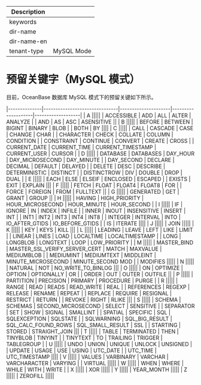 | Description   |                 |
|---------------|-----------------|
| keywords      |                 |
| dir-name      |                 |
| dir-name-en   |                 |
| tenant-type   | MySQL Mode      |

# 预留关键字（MySQL 模式）

目前，OceanBase 数据库 MySQL 模式下的预留关键如下所示。

|--------------|-------------------------------|---------------------|--------------------|-------------------|
| A                                                                                                       |||||
| ACCESSIBLE   | ADD                           | ALL                 | ALTER              | ANALYZE           |
| AND          | AS                            | ASC                 | ASENSITIVE                            ||
| B                                                                                                       |||||
| BEFORE       | BETWEEN                       | BIGINT              | BINARY             | BLOB              |
| BOTH         | BY                                                                                        ||||
| C                                                                                                       |||||
| CALL         | CASCADE                       | CASE                | CHANGE             | CHAR              |
| CHARACTER    | CHECK                         | COLLATE             | COLUMN             | CONDITION         |
| CONSTRAINT   | CONTINUE                      | CONVERT             | CREATE             | CROSS             |
| CURRENT_DATE | CURRENT_TIME                  | CURRENT_TIMESTAMP   | CURRENT_USER       | CURSOR            |
| D                                                                                                       |||||
| DATABASE     | DATABASES                     | DAY_HOUR            | DAY_MICROSECOND    | DAY_MINUTE        |
| DAY_SECOND   | DECLARE                       | DECIMAL             | DEFAULT            | DELAYED           |
| DELETE       | DESC                          | DESCRIBE            | DETERMINISTIC      | DISTINCT          |
| DISTINCTROW  | DIV                           | DOUBLE              | DROP               | DUAL              |
| E                                                                                                       |||||
| EACH         | ELSE                          | ELSEIF              | ENCLOSED           | ESCAPED           |
| EXISTS       | EXIT                          | EXPLAIN                                                    |||
| F                                                                                                       |||||
| FETCH        | FLOAT                         | FLOAT4              | FLOAT8             | FOR               |
| FORCE        | FOREIGN                       | FROM                | FULLTEXT                              ||
| G                                                                                                       |||||
| GENERATED    | GET                           | GRANT               | GROUP                                 ||
| H                                                                                                       |||||
| HAVING       | HIGH_PRIORITY                 | HOUR_MICROSECOND    | HOUR_MINUTE        | HOUR_SECOND       |
| I                                                                                                       |||||
| IF           | IGNORE                        | IN                  | INDEX              | INFILE            |
| INNER        | INOUT                         | INSENSITIVE         | INSERT             | INT               |
| INT1         | INT2                          | INT3                | INT4               | INT8              |
| INTEGER      | INTERVAL                      | INTO                | IO_AFTER_GTIDS     | IO_BEFORE_GTIDS   |
| IS           | ITERATE                                                                                   ||||
| J                                                                                                       |||||
| JOIN                                                                                                    |||||
| K                                                                                                       |||||
| KEY          | KEYS                          | KILL                                                       |||
| L                                                                                                       |||||
| LEADING      | LEAVE                         | LEFT                | LIKE               | LIMIT             |
| LINEAR       | LINES                         | LOAD                | LOCALTIME          | LOCALTIMESTAMP    |
| LONG         | LONGBLOB                      | LONGTEXT            | LOOP               | LOW_PRIORITY      |
| M                                                                                                       |||||
| MASTER_BIND  | MASTER_SSL_VERIFY_SERVER_CERT | MATCH               | MAXVALUE           | MEDIUMBLOB        |
| MEDIUMINT    | MEDIUMTEXT                    | MIDDLEINT           | MINUTE_MICROSECOND | MINUTE_SECOND MOD |
| MODIFIES                                                                                                |||||
| N                                                                                                       |||||
| NATURAL      | NOT                           | NO_WRITE_TO_BINLOG                                         |||
| O                                                                                                       |||||
| ON           | OPTIMIZE                      | OPTION              | OPTIONALLY         | OR                |
| ORDER        | OUT                           | OUTER               | OUTFILE                               ||
| P                                                                                                       |||||
| PARTITION    | PRECISION                     | PRIMARY             | PROCEDURE          | PURGE             |
| R                                                                                                       |||||
| RANGE        | READ                          | READS               | READ_WRITE         | REAL              |
| REFERENCES   | REGEXP                        | RELEASE             | RENAME             | REPEAT            |
| REPLACE      | REQUIRE                       | RESIGNAL            | RESTRICT           | RETURN            |
| REVOKE       | RIGHT                         | RLIKE                                                      |||
| S                                                                                                       |||||
| SCHEMA       | SCHEMAS                       | SECOND_MICROSECOND  | SELECT             | SENSITIVE         |
| SEPARATOR    | SET                           | SHOW                | SIGNAL             | SMALLINT          |
| SPATIAL      | SPECIFIC                      | SQL                 | SQLEXCEPTION       | SQLSTATE          |
| SQLWARNING   | SQL_BIG_RESULT                | SQL_CALC_FOUND_ROWS | SQL_SMALL_RESULT   | SSL               |
| STARTING     | STORED                        | STRAIGHT_JOIN                                              |||
| T                                                                                                       |||||
| TABLE        | TERMINATED                    | THEN                | TINYBLOB           | TINYINT           |
| TINYTEXT     | TO                            | TRAILING            | TRIGGER            | TABLEGROUP        |
| U                                                                                                       |||||
| UNDO         | UNION                         | UNIQUE              | UNLOCK             | UNSIGNED          |
| UPDATE       | USAGE                         | USE                 | USING              | UTC_DATE          |
| UTC_TIME     | UTC_TIMESTAMP                                                                             ||||
| V                                                                                                       |||||
| VALUES       | VARBINARY                     | VARCHAR             | VARCHARACTER       | VARYING           |
| VIRTUAL                                                                                                 |||||
| W                                                                                                       |||||
| WHEN         | WHERE                         | WHILE               | WITH               | WRITE             |
| X                                                                                                       |||||
| XOR                                                                                                     |||||
| Y                                                                                                       |||||
| YEAR_MONTH                                                                                              |||||
| Z                                                                                                       |||||
| ZEROFILL                                                                                                |||||
